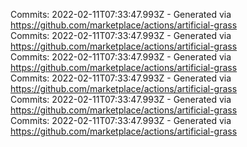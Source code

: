 Commits: 2022-02-11T07:33:47.993Z - Generated via https://github.com/marketplace/actions/artificial-grass
<br>
Commits: 2022-02-11T07:33:47.993Z - Generated via https://github.com/marketplace/actions/artificial-grass
<br>
Commits: 2022-02-11T07:33:47.993Z - Generated via https://github.com/marketplace/actions/artificial-grass
<br>
Commits: 2022-02-11T07:33:47.993Z - Generated via https://github.com/marketplace/actions/artificial-grass
<br>
Commits: 2022-02-11T07:33:47.993Z - Generated via https://github.com/marketplace/actions/artificial-grass
<br>
Commits: 2022-02-11T07:33:47.993Z - Generated via https://github.com/marketplace/actions/artificial-grass
<br>
